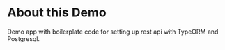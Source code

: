 # About this Demo

Demo app with boilerplate code for setting up rest api with TypeORM and Postgresql.

